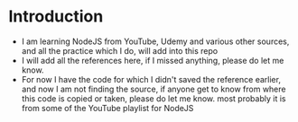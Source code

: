 # Introduction

- I am learning NodeJS from YouTube, Udemy and various other sources, and all the practice which I do, will add into this repo
- I will add all the references here, if I missed anything, please do let me know.
- For now I have the code for which I didn't saved the reference earlier, and now I am not finding the source, if anyone get to know from where this code is copied or taken, please do let me know. most probably it is from some of the YouTube playlist for NodeJS
